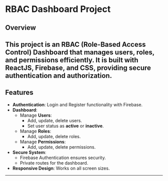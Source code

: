 # RBAC Dashboard Project
## Overview
This project is an **RBAC (Role-Based Access Control)** Dashboard that manages users, roles, and permissions efficiently. It is built with **ReactJS**, **Firebase**, and **CSS**, providing secure authentication and authorization.
---
## Features
- **Authentication**: Login and Register functionality with Firebase.
- **Dashboard**:
  - Manage **Users**:
    - Add, update, delete users.
    - Set user status as **active** or **inactive**.
  - Manage **Roles**:
    - Add, update, delete roles.
  - Manage **Permissions**:
    - Add, update, delete permissions.
- **Secure System**:
  - Firebase Authentication ensures security.
  - Private routes for the dashboard.
- **Responsive Design**: Works on all screen sizes.

---
